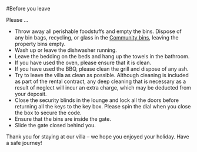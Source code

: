 #Before you leave  

Please ... 

- Throw away all perishable foodstuffs and empty the bins. Dispose of any bin bags, recycling, or glass in the [Community bins](localamenities.md#community-bins), leaving the property bins empty.
- Wash up or leave the dishwasher running.
- Leave the bedding on the beds and hang up the towels in the bathroom.
- If you have used the oven, please ensure that it is clean.
- If you have used the BBQ, please clean the grill and dispose of any ash.
- Try to leave the villa as clean as possible. Although cleaning is included as part of the
rental contract, any deep cleaning that is necessary as a result of neglect will incur an
extra charge, which may be deducted from your deposit.
- Close the security blinds in the lounge and lock all the doors before returning all the
keys to the key box. Please spin the dial when you close the box to secure the code.
- Ensure that the bins are inside the gate.
- Slide the gate closed behind you.

Thank you for staying at our villa – we hope you enjoyed your holiday. Have a safe journey!
